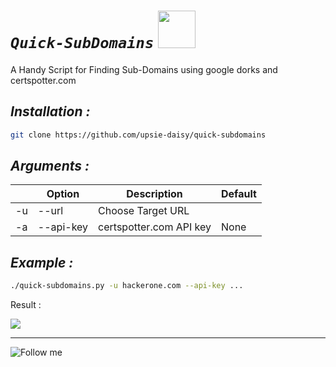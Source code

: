 <h1><i><code>Quick-SubDomains</code></i>  <img width="60px" src="https://media.giphy.com/media/WUlplcMpOCEmTGBtBW/giphy.gif">
</h1>

<p>A Handy Script for Finding Sub-Domains using google dorks and certspotter.com</p>

<h2><i>Installation :</i></h2>

```bash
git clone https://github.com/upsie-daisy/quick-subdomains
```

<h2><i>Arguments :</i></h2>

|     | Option          | Description               | Default |
| --- | --------------- | ------------------------- | ------- |
| -u  | --url           | Choose Target URL         |         |
| -a  | --api-key       | certspotter.com API key   | None    |


<h2><i>Example :</i></h2>

```bash
./quick-subdomains.py -u hackerone.com --api-key ...
```

<p>Result :</p>

<img src="https://media.giphy.com/media/R7RwytBjyfOqSYgzza/giphy.gif">

<hr>

![Follow me](https://img.shields.io/badge/-Follow%20Me-222222?logo=twitter&logoColor=black&color=272838&labelColor=C09891&style=for-the-badge&logoWidth=30&link=https://twitter.com/IlIIlIIllIlI)
